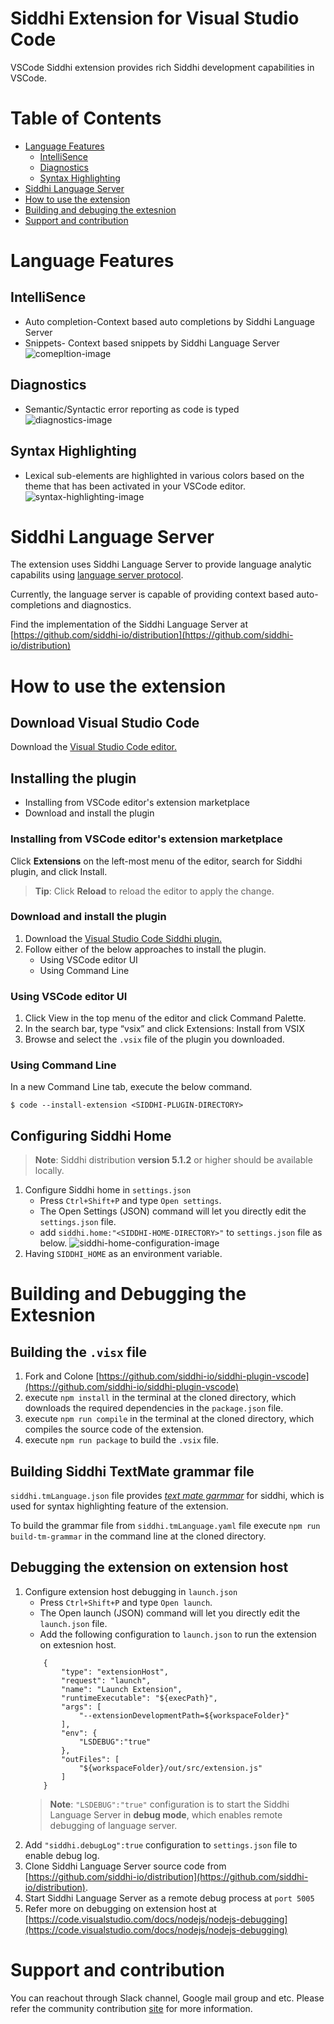 
# Siddhi Extension for Visual Studio Code
VSCode Siddhi extension provides rich Siddhi development capabilities in VSCode.

# Table of Contents
* [Language Features](#language-features)
    * [IntelliSence](#intellisence)
    * [Diagnostics](#diagnostics)
    * [Syntax Highlighting](#syntax-highlighting)
* [Siddhi Language Server](#siddhi-language-server)
* [How to use the extension](#how-to-use-the-extesnion)
* [Building and debuging the extesnion](#building-and-debugging-the-extension)
* [Support and contribution](#support-and-contribution)

# Language Features
## IntelliSence
* Auto completion-Context based auto completions by Siddhi Language Server
* Snippets- Context based snippets by Siddhi Language Server
![comepltion-image](resources/images/completion.png)
## Diagnostics
* Semantic/Syntactic error reporting as code is typed
![diagnostics-image](resources/images/diagnostics.png)

## Syntax Highlighting
* Lexical sub-elements are highlighted in various colors based on the theme that has been activated in your VSCode editor.
![syntax-highlighting-image](resources/images/syntax_highlighting.png)

# Siddhi Language Server
The extension uses Siddhi Language Server to provide language analytic capabilits using [language server protocol](https://microsoft.github.io/language-server-protocol/).

Currently, the language server is capable of providing context based auto-completions and diagnostics.

Find the implementation of the Siddhi Language Server at [https://github.com/siddhi-io/distribution](https://github.com/siddhi-io/distribution)
# How to use the extension
## Download Visual Studio Code
Download the [Visual Studio Code editor.](https://code.visualstudio.com/download)

## Installing the plugin
* Installing from VSCode editor's extension marketplace
* Download and install the plugin

### Installing from VSCode editor's extension marketplace
Click **Extensions** on the left-most menu of the editor, search for Siddhi plugin, and click Install.
>**Tip**: Click **Reload** to reload the editor to apply the change.

### Download and install the plugin
1. Download the [Visual Studio Code Siddhi plugin.]()
2. Follow either of the below approaches to install the plugin.
    * Using VSCode editor UI
    * Using Command Line

### Using VSCode editor UI
1. Click View in the top menu of the editor and click Command Palette.
2. In the search bar, type “vsix” and click Extensions: Install from VSIX
3. Browse and select the `.vsix` file of the plugin you downloaded.

### Using Command Line
In a new Command Line tab, execute the below command.

`$ code --install-extension <SIDDHI-PLUGIN-DIRECTORY>`

## Configuring Siddhi Home
 >**Note**: Siddhi distribution **version 5.1.2** or higher should be available locally.
1. Configure Siddhi home in `settings.json`
    * Press `Ctrl+Shift+P`  and type  `Open settings`. 
    * The Open Settings (JSON) command will let you directly edit the `settings.json` file.
    * add `siddhi.home:"<SIDDHI-HOME-DIRECTORY>"` to `settings.json` file as below.
    ![siddhi-home-configuration-image](resources/images/siddhi-home-configuration.png)
2. Having ``SIDDHI_HOME`` as an environment variable.

# Building and Debugging the Extesnion

## Building the `.visx` file
1. Fork and Colone  [https://github.com/siddhi-io/siddhi-plugin-vscode](https://github.com/siddhi-io/siddhi-plugin-vscode)
2. execute  `npm install` in the terminal at the cloned directory, which downloads the required dependencies in the `package.json` file.
3. execute  `npm run compile` in the terminal at the cloned directory, which compiles the source code of the extension.
4. execute `npm run package` to build the `.vsix` file.

## Building Siddhi TextMate grammar file
`siddhi.tmLanguage.json` file provides [*text mate garmmar*](https://macromates.com/manual/en/language_grammars) for siddhi, which is used for syntax highlighting feature of the extension.

To build the grammar file from `siddhi.tmLanguage.yaml` file execute `npm run build-tm-grammar` in the command line at the cloned directory.

## Debugging the extension on extension host
1. Configure extension host debugging in `launch.json`
    * Press `Ctrl+Shift+P`  and type  `Open launch`. 
    * The Open launch (JSON) command will let you directly edit the  `launch.json` file.
    * Add the following configuration to `launch.json` to run the extension on extesnion host.
    ```
        {
            "type": "extensionHost",
            "request": "launch",
            "name": "Launch Extension",
            "runtimeExecutable": "${execPath}",
            "args": [
                "--extensionDevelopmentPath=${workspaceFolder}"
            ],
            "env": {
                "LSDEBUG":"true"
            },
            "outFiles": [
                "${workspaceFolder}/out/src/extension.js"
            ]
        }
    ```
    >**Note**: `"LSDEBUG":"true"` configuration is to start the Siddhi Language Server in **debug mode**, which enables remote debugging of language server.
2. Add  `"siddhi.debugLog":true` configuration to `settings.json` file to enable debug log.
3. Clone Siddhi Language Server source code from [https://github.com/siddhi-io/distribution](https://github.com/siddhi-io/distribution).
5. Start Siddhi Language Server as a remote debug process at `port 5005`
4. Refer more on debugging on extension host at [https://code.visualstudio.com/docs/nodejs/nodejs-debugging](https://code.visualstudio.com/docs/nodejs/nodejs-debugging)

# Support and contribution
You can reachout through Slack channel, Google mail group and etc. Please refer the community contribution [site](https://siddhi.io/community/) for more information.

